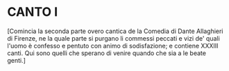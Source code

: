 # CANTO I 

[Comincia la seconda parte overo cantica de la Comedia di Dante Allaghieri di Firenze, ne la quale parte si purgano li commessi peccati e vizi de' quali l'uomo è confesso e pentuto con animo di sodisfazione; e contiene XXXIII canti. Qui sono quelli che sperano di venire quando che sia a le beate genti.]